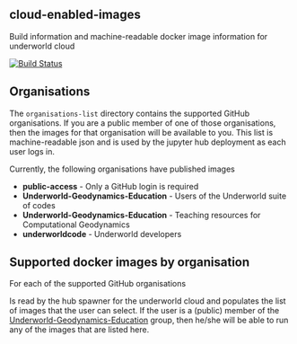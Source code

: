## cloud-enabled-images

Build information and machine-readable docker image information for underworld cloud

[![Build Status](https://travis-ci.com/underworld-geodynamics-cloud/cloud-enabled-images.svg?branch=master)](https://travis-ci.com/underworld-geodynamics-cloud/cloud-enabled-images)

## Organisations

The `organisations-list` directory contains the supported GitHub organisations. If you are a public member of one of those organisations, then the images for that organisation will be available to you. This list is machine-readable json and is used by the jupyter hub deployment as each user logs in.

Currently, the following organisations have published images

  -  **public-access** - Only a GitHub login is required
  -  **Underworld-Geodynamics-Education** - Users of the Underworld suite of codes
  -  **Underworld-Geodynamics-Education** - Teaching resources for Computational Geodynamics
  -  **underworldcode** - Underworld developers

## Supported docker images by organisation

For each of the supported GitHub organisations

Is read by the hub spawner for the underworld  cloud and populates the list of images that the user can select. If the user is a (public) member of the [Underworld-Geodynamics-Education](https://github.com/Underworld-Geodynamics-Education) group, then he/she will be able to run any of the images that are listed here.
